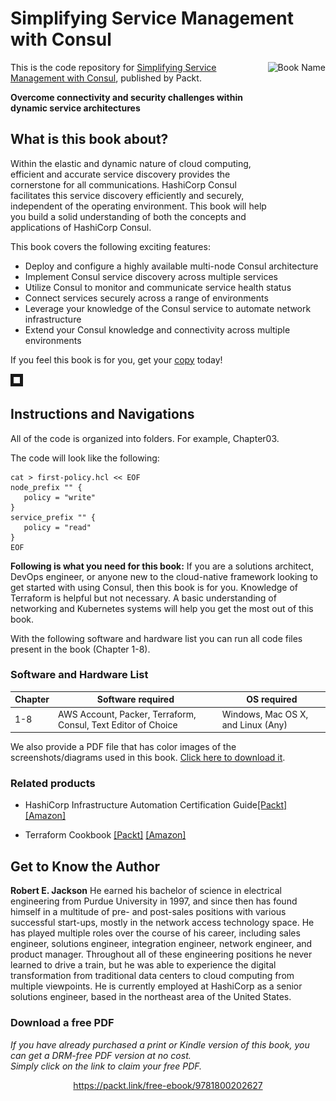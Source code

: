 


# Simplifying Service Management with Consul

<a href="https://www.packtpub.com/product/simplifying-service-management-with-consul/9781800202627"><img src="https://static.packt-cdn.com/products/9781800202627/cover/smaller" alt="Book Name" height="256px" align="right"></a>

This is the code repository for [Simplifying Service Management with Consul](https://www.packtpub.com/product/simplifying-service-management-with-consul/9781800202627), published by Packt.

**Overcome connectivity and security challenges within dynamic service architectures**

## What is this book about?
Within the elastic and dynamic nature of cloud computing, efficient and accurate service discovery provides the cornerstone for all communications. HashiCorp Consul facilitates this service discovery efficiently and securely, independent of the operating environment. This book will help you build a solid understanding of both the concepts and applications of HashiCorp Consul.

This book covers the following exciting features: 
* Deploy and configure a highly available multi-node Consul architecture
* Implement Consul service discovery across multiple services
* Utilize Consul to monitor and communicate service health status
* Connect services securely across a range of environments
* Leverage your knowledge of the Consul service to automate network infrastructure
* Extend your Consul knowledge and connectivity across multiple environments

If you feel this book is for you, get your [copy](https://www.amazon.com/Simplifying-Service-Management-Consul-architectures/dp/1800202628) today!

<a href="https://www.packtpub.com/?utm_source=github&utm_medium=banner&utm_campaign=GitHubBanner"><img src="https://raw.githubusercontent.com/PacktPublishing/GitHub/master/GitHub.png" alt="https://www.packtpub.com/" border="5" /></a>

## Instructions and Navigations
All of the code is organized into folders. For example, Chapter03.

The code will look like the following:
```
cat > first-policy.hcl << EOF
node_prefix "" {
   policy = "write"
}
service_prefix "" {
   policy = "read"
}
EOF
```

**Following is what you need for this book:**
If you are a solutions architect, DevOps engineer, or anyone new to the cloud-native framework looking to get started with using Consul, then this book is for you. Knowledge of Terraform is helpful but not necessary. A basic understanding of networking and Kubernetes systems will help you get the most out of this book.

With the following software and hardware list you can run all code files present in the book (Chapter 1-8).

### Software and Hardware List

| Chapter  | Software required                                                                                  | OS required                        |
| -------- | ---------------------------------------------------------------------------------------------------| -----------------------------------|
| 1-8      | AWS Account, Packer, Terraform, Consul, Text Editor of Choice									                    | Windows, Mac OS X, and Linux (Any) |


We also provide a PDF file that has color images of the screenshots/diagrams used in this book. [Click here to download it](https://static.packt-cdn.com/downloads/9781800202627_ColorImages.pdf).

### Related products <Other books you may enjoy>
* HashiCorp Infrastructure Automation Certification Guide[[Packt]](https://www.packtpub.com/product/hashicorp-infrastructure-automation-certification-guide/9781800565975) [[Amazon]](https://www.amazon.com/HashiCorp-Infrastructure-Automation-Certification-Guide-ebook/dp/B092KM7LXC)

* Terraform Cookbook [[Packt]](https://www.packtpub.com/product/terraform-cookbook/9781800207554) [[Amazon]](https://www.amazon.com/Terraform-Cookbook-Efficiently-Infrastructure-platforms-ebook/dp/B08H8XD9W4)

## Get to Know the Author
**Robert E. Jackson**
He earned his bachelor of science in electrical engineering from Purdue University in 1997, and since then has found himself in a multitude of pre- and post-sales positions with various successful start-ups, mostly in the network access technology space. He has played multiple roles over the course of his career, including sales engineer, solutions engineer, integration engineer, network engineer, and product manager. Throughout all of these engineering positions he never learned to drive a train, but he was able to experience the digital transformation from traditional data centers to cloud computing from multiple viewpoints. He is currently employed at HashiCorp as a senior solutions engineer, based in the northeast area of the United States.
### Download a free PDF

 <i>If you have already purchased a print or Kindle version of this book, you can get a DRM-free PDF version at no cost.<br>Simply click on the link to claim your free PDF.</i>
<p align="center"> <a href="https://packt.link/free-ebook/9781800202627">https://packt.link/free-ebook/9781800202627 </a> </p>